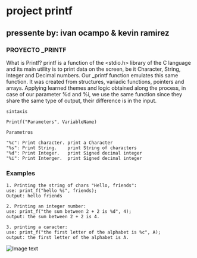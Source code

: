 # project printf

## pressente by: ivan ocampo & kevin ramirez

### PROYECTO _PRINTF 

What is Printf? printf is a function of the <stdio.h> library of the C language and its main utility is to print data on the screen, be it Character, String, Integer and Decimal numbers. Our _printf function emulates this same function. It was created from structures, variadic functions, pointers and arrays. Applying learned themes and logic obtained along the process, in case of our parameter %d and %i, we use the same function since they share the same type of output, their difference is in the input.


``sintaxis``

````
Printf("Parameters", VariableName)
````

``Parametros``
````
"%c": Print character. print a Character
"%s": Print String.    print String of characters
"%d": Print Integer.   print Signed decimal integer
"%i": Print Interger.  print Signed decimal integer
````
### Examples
````
1. Printing the string of chars "Hello, friends":
use: print_f("hello %s", friends);
Output: hello friends
````
````
2. Printing an integer number:
use: print_f("the sum between 2 + 2 is %d", 4);
output: the sum between 2 + 2 is 4.
````
````
3. printing a caracter:
use: print_f("the first letter of the alphabet is %c", A);
output: the first letter of the alphabet is A.
````


![Image text](https://github.com/taret92/printf/blob/main/Diagrama%20Printf.jpg)

 
